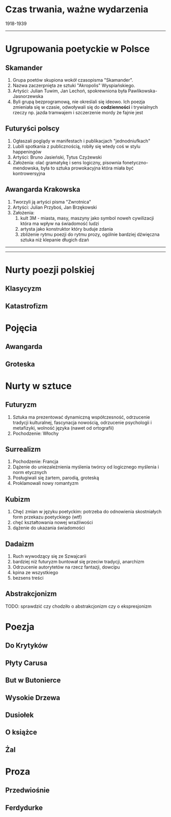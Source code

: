 # Czas trwania, ważne wydarzenia 
1918-1939
***
# Ugrupowania poetyckie w Polsce
## Skamander
1. Grupa poetów skupiona wokół czasopisma "Skamander". 
2. Nazwa zaczerpnięta ze sztuki "Akropolis" Wyspiańskiego.
3. Artyści: Julian Tuwim, Jan Lechoń, spokrewniona była Pawlikowska-Jasnorzewska
4. Byli grupą bezprogramową, nie określali się ideowo. Ich poezja zmieniała się w czasie, odwoływali się do **codzienności** i trywialnych rzeczy np. jazda tramwajem i szczerzenie mordy że fajnie jest
## Futuryści polscy
1. Ogłaszali poglądy w manifestach i publikacjach "jednodniufkach"
2. Lubili spotkania z publicznością, robiły się wtedy coś w stylu happeningów
3. Artyści: Bruno Jasieński, Tytus Czyżewski
4. Założenia: olać gramatykę i sens logiczny, pisownia fonetyczno-mendowska, była to sztuka prowokacyjna która miała być kontrowersyjna
## Awangarda Krakowska
1. Tworzyli ją artyści pisma "Zwrotnica"
2. Artyści: Julian Przyboś, Jan Brzękowski
3. Założenia:
	1. kult 3M - miasta, masy, maszyny jako symbol noweh cywilizacji która ma wpływ na świadomość ludzi
	2. artysta jako konstruktor który buduje zdania
	3. zbliżenie rytmu poezji do rytmu prozy, ogólnie bardziej dźwięczna sztuka niż klepanie długich dzań

***
***
# Nurty poezji polskiej
## Klasycyzm

## Katastrofizm
# Pojęcia
## Awangarda
## Groteska
# Nurty w sztuce
## Futuryzm
1. Sztuka ma prezentować dynamiczną współczesność, odrzucenie tradycji kulturalnej, fascynacja nowością, odrzucenie psychologii i metafizyki, wolność języka (nawet od ortografii)
2. Pochodzenie: Włochy
## Surrealizm
1. Pochodzenie: Francja
2. Dążenie do uniezależnienia myślenia twórcy od logicznego myślenia i norm etycznych
3. Posługiwali się żartem, parodią, groteską
4. Proklamowali nowy romantyzm
## Kubizm
1. Chęć zmian w języku poetyckim: potrzeba do odnowienia skostniałych form przekazu poetyckiego (wtf)
2. chęć kształtowania nowej wrażliwości
3. dążenie do ukazania świadomości
## Dadaizm
1. Ruch wywodzący się ze Szwajcarii
2. bardziej niż futuryzm buntował się przeciw tradycji, anarchizm
3. Odrzucenie autorytetów na rzecz fantazji, dowcipu
4. kpina ze wszystkiego
5. bezsens treści
## Abstrakcjonizm
TODO: sprawdzić czy chodziło o abstrakcjonizm czy o ekspresjonizm
# Poezja
## Do Krytyków
## Płyty Carusa
## But w Butonierce
## Wysokie Drzewa
## Dusiołek
## O książce
## Żal

# Proza
## Przedwiośnie
## Ferdydurke